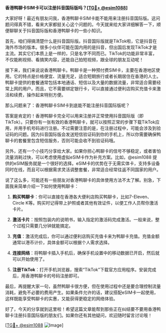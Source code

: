 **香港鸭聊卡SIM卡可以注册抖音国际版吗？[[TG💪+ @esim1088](https://t.me/s/esim1088)]**

大家好呀！最近有朋友问我，香港鸭聊卡SIM卡能不能用来注册抖音国际版。这问题问得真不错，看来大家都挺关心这个问题的。今天就来给大家详细解答一下，顺便聊聊关于抖音国际版和香港鸭聊卡的一些小知识。

首先，咱们得搞清楚什么是抖音国际版。抖音国际版就是TikTok啦，它是抖音在海外市场的版本。很多小伙伴可能在国内用的是抖音，但出国后发现TikTok才是主流。其实它们本质上是一样的，只是名字不同而已。TikTok的功能非常丰富，不仅能刷视频、看搞笑内容，还能自己拍短视频，跟全球的朋友互动呢！

接下来，我们来说说香港鸭聊卡。鸭聊卡是一种预付费SIM卡，主要在香港地区使用。它的特点是价格便宜、流量充足，适合短期旅行或者长期居住在香港的人士。鸭聊卡提供的套餐通常包括本地通话、短信以及大量的数据流量，非常适合需要经常上网的用户。而且，它不需要绑定银行卡，可以直接通过便利店购买充值卡来激活和续费，操作起来特别方便。

那么问题来了：香港鸭聊卡SIM卡到底能不能注册抖音国际版呢？

答案是肯定的！香港鸭聊卡完全可以用来注册并正常使用抖音国际版（即TikTok）。只要你有一张有效的香港鸭聊卡，就可以按照正常的步骤下载TikTok应用，并用手机号码进行注册。不过需要注意的是，在注册过程中，可能会涉及到验证码的问题。因为抖音国际版会发送短信验证码到你的手机上，所以你需要确保鸭聊卡的套餐里包含短信服务，否则可能会收不到验证码哦。

另外，还有一个小技巧分享给大家。如果你担心鸭聊卡的信号不够稳定，或者害怕流量消耗过快，可以考虑使用虚拟eSIM卡作为补充方案。比如，@esim1088 提供的eSIM服务就是一个很好的选择。eSIM卡的优势在于无需实体卡，支持多设备同时在线，而且可以根据需求灵活调整套餐，非常适合经常往返不同国家的用户。

说了这么多，可能还有一些朋友对香港鸭聊卡的具体使用方法不太了解。别急，下面我来简单介绍一下如何使用鸭聊卡：

1. **购买鸭聊卡**：你可以直接在香港各大便利店购买鸭聊卡，比如7-Eleven、Circle K等。购买时记得带上护照或者其他有效证件，以便工作人员帮你激活卡片。

2. **激活卡片**：按照包装内的说明书，输入指定的激活码完成激活。一般来说，整个过程只需要几分钟就能搞定。

3. **充值**：激活完成后，你可以通过便利店购买充值卡来为鸭聊卡充值。充值金额通常以港币计价，具体金额可以根据个人需求选择。

4. **连接网络**：将鸭聊卡插入手机后，确保手机设置中的移动数据已开启，然后就可以开始使用了。

5. **注册TikTok**：打开手机浏览器，搜索“TikTok”下载官方应用程序。安装完成后，用香港鸭聊卡的号码注册即可。

最后，再提醒大家一句，虽然鸭聊卡很方便，但在使用过程中还是要合理控制流量消耗，避免不必要的费用产生。如果条件允许的话，建议搭配eSIM卡一起使用，这样既能享受鸭聊卡的实惠，又能获得更稳定的网络体验。

好了，今天的分享就到这里啦！希望这篇文章能帮到那些正在纠结要不要用香港鸭聊卡注册抖音国际版的朋友们。如果你还有其他疑问，欢迎随时留言讨论哦！

[[TG💪+ @esim1088](https://t.me/s/esim1088) ![Image](https://i.postimg.cc/4NQfJmqS/Snipaste-2025-05-13-00-14-12.png)]